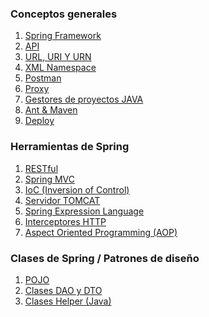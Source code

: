### Conceptos generales

1. [Spring Framework](<Spring Framework.md>)
2. [API](API.md)
3. [URL, URI Y URN](<URL, URI Y URN.md>)
4. [XML Namespace](<XML Namespace.md>)
5. [Postman](Postman.md)
6. [Proxy](Proxy.md)
7. [Gestores de proyectos JAVA](<Gestores de proyectos JAVA.md>)
8. [Ant & Maven](<Ant & Maven.md>)
9. [Deploy](Deploy.md)

### Herramientas de Spring

1. [RESTful](RESTful.md)
2. [Spring MVC](<Spring MVC.md>)
3. [IoC (Inversion of Control)](<IoC (Inversion of Control).md>)
4. [Servidor TOMCAT](<Servidor TOMCAT.md>)
5. [Spring Expression Language](<Spring Expression Language.md>)
6. [Interceptores HTTP](<Interceptores HTTP.md>)
7. [Aspect Oriented Programming (AOP)](<Aspect Oriented Programming (AOP).md>)

### Clases de Spring / Patrones de diseño

1. [POJO](POJO.md)
2. [Clases DAO y DTO](<Clases DAO y DTO.md>)
3. [Clases Helper (Java)](<Clases Helper (Java).md>)
